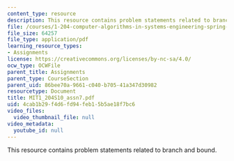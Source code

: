 ```yaml
---
content_type: resource
description: This resource contains problem statements related to branch and bound.
file: /courses/1-204-computer-algorithms-in-systems-engineering-spring-2010/4cab1b29f4d6fd94feb15b5ae18f7bc6_MIT1_204S10_assn7.pdf
file_size: 64257
file_type: application/pdf
learning_resource_types:
- Assignments
license: https://creativecommons.org/licenses/by-nc-sa/4.0/
ocw_type: OCWFile
parent_title: Assignments
parent_type: CourseSection
parent_uid: 86bee70a-9661-c040-b705-41a347d30982
resourcetype: Document
title: MIT1_204S10_assn7.pdf
uid: 4cab1b29-f4d6-fd94-feb1-5b5ae18f7bc6
video_files:
  video_thumbnail_file: null
video_metadata:
  youtube_id: null
---
```

This resource contains problem statements related to branch and bound.